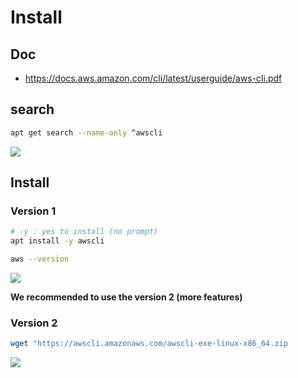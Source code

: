 # Install

## Doc
* https://docs.aws.amazon.com/cli/latest/userguide/aws-cli.pdf

## search
````Bash
apt get search --name-only ^awscli
````
[<img src="https://i.imgur.com/wgLSQsJ.png">](https://i.imgur.com/wgLSQsJ.png)

## Install
### Version 1
````Bash
# -y : yes to install (no prompt)
apt install -y awscli
````
````Bash
aws --version
````
[<img src="https://i.imgur.com/2ywexVo.png">](https://i.imgur.com/2ywexVo.png)

**We recommended to use the version 2 (more features)**

### Version 2
````Bash
wget "https://awscli.amazonaws.com/awscli-exe-linux-x86_64.zip
````
[<img src="https://i.imgur.com/9QVhp2q.png">](https://i.imgur.com/9QVhp2q.png)
